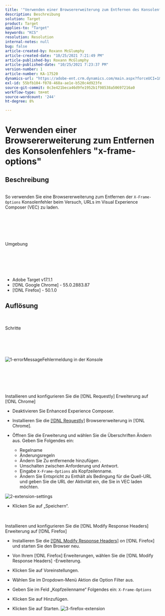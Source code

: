 ```yaml
---
title: '"Verwenden einer Browsererweiterung zum Entfernen des Konsolenfehlers "x-frame-options"'
description: Beschreibung
solution: Target
product: Target
applies-to: "Target"
keywords: "KCS"
resolution: Resolution
internal-notes: null
bug: false
article-created-by: Roxann McGlumphy
article-created-date: "10/25/2021 7:21:49 PM"
article-published-by: Roxann McGlumphy
article-published-date: "10/25/2021 7:23:37 PM"
version-number: 1
article-number: KA-17520
dynamics-url: "https://adobe-ent.crm.dynamics.com/main.aspx?forceUCI=1&pagetype=entityrecord&etn=knowledgearticle&id=833768cb-c835-ec11-b6e6-000d3a3485ea"
exl-id: 55bfb104-f078-468a-ae1e-b520c4d923fe
source-git-commit: 0c3e421beca46d9fe1952b1f98538a50697216a0
workflow-type: tm+mt
source-wordcount: '244'
ht-degree: 8%

---
```


# Verwenden einer Browsererweiterung zum Entfernen des Konsolenfehlers &quot;x-frame-options&quot;

## Beschreibung

<br>So verwenden Sie eine Browsererweiterung zum Entfernen der `X-Frame-Options` Konsolenfehler beim Versuch, URLs im Visual Experience Composer (VEC) zu laden.<br><br><br> <br><br> <br><br>Umgebung<br><br><br><br> <br><br>
- Adobe Target v17.1.1
- [!DNL Google Chrome] - 55.0.2883.87
- [!DNL Firefox] - 50.1.0



## Auflösung

<br><br>Schritte<br><br><br><br><br><br>![1-errorMessage](https://helpx.adobe.com/content/dam/help/en/target/kb/how-to-use-a-browser-extension-to-remove-x-frame-options-console/jcr%3acontent/main-pars/image/1-errormessage.jpg "1-errorMessage")Fehlermeldung in der Konsole<br><br><br><br><br> <br><br>Installieren und konfigurieren Sie die [!DNL Requestly] Erweiterung auf [!DNL Chrome]
- Deaktivieren Sie Enhanced Experience Composer.


- Installieren Sie die [[!DNL Requestly]](https://chrome.google.com/webstore/detail/requestly/mdnleldcmiljblolnjhpnblkcekpdkpa?hl=en) Browsererweiterung in [!DNL Chrome].


- Öffnen Sie die Erweiterung und wählen Sie die Überschriften Ändern aus. Geben Sie Folgendes ein:

   - Regelname
   - Änderungsregeln
   - Ändern Sie Zu entfernende hinzufügen .
   - Umschalten zwischen Anforderung und Antwort.
   - Eingabe `X-Frame-Options` als Kopfzeilenname.
   - Ändern Sie Entspricht zu Enthält als Bedingung für die Quell-URL und geben Sie die URL der Aktivität ein, die Sie in VEC laden möchten.

![2-extension-settings](https://helpx.adobe.com/content/dam/help/en/target/kb/how-to-use-a-browser-extension-to-remove-x-frame-options-console/jcr%3acontent/main-pars/procedure/proc_par/step_2/step_par/image/2-extension-settings.png "2-extension-settings")


- Klicken Sie auf „Speichern“.



 <br><br>Installieren und konfigurieren Sie die [!DNL Modify Response Headers] Erweiterung auf [!DNL Firefox]
- Installieren Sie die [[!DNL Modify Response Headers]](https://addons.mozilla.org/en-us/firefox/addon/modify-response-headers/) on [!DNL Firefox] und starten Sie den Browser neu.


- Von Ihrem [!DNL Firefox] Erweiterungen, wählen Sie die [!DNL Modify Response Headers] -Erweiterung.


- Klicken Sie auf Voreinstellungen.


- Wählen Sie im Dropdown-Menü Aktion die Option Filter aus.


- Geben Sie im Feld „Kopfzeilenname“ Folgendes ein: `X-Frame-Options`


- Klicken Sie auf Hinzufügen.


- Klicken Sie auf Starten.
   ![3-firefox-extension](https://helpx.adobe.com/content/dam/help/en/target/kb/how-to-use-a-browser-extension-to-remove-x-frame-options-console/jcr%3acontent/main-pars/procedure_1532616470/proc_par/step_1817832849/step_par/image/3-firefox-extension.png "3-firefox-extension")
